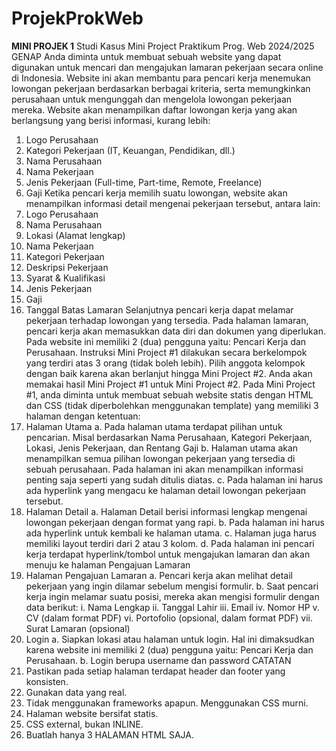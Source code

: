 # ProjekProkWeb

**MINI PROJEK 1**
Studi Kasus
Mini Project Praktikum Prog. Web 2024/2025 GENAP
Anda diminta untuk membuat sebuah website yang dapat digunakan untuk mencari dan mengajukan lamaran pekerjaan secara online di Indonesia. Website ini akan membantu para pencari kerja menemukan lowongan pekerjaan berdasarkan berbagai kriteria, serta memungkinkan perusahaan untuk mengunggah dan mengelola lowongan pekerjaan mereka.
Website akan menampilkan daftar lowongan kerja yang akan berlangsung yang berisi informasi, kurang lebih:
1. Logo Perusahaan
2. Kategori Pekerjaan (IT, Keuangan, Pendidikan, dll.)
3. Nama Perusahaan
4. Nama Pekerjaan
5. Jenis Pekerjaan (Full-time, Part-time, Remote, Freelance)
6. Gaji
Ketika pencari kerja memilih suatu lowongan, website akan menampilkan informasi detail mengenai pekerjaan tersebut, antara lain:
1. Logo Perusahaan
2. Nama Perusahaan
3. Lokasi (Alamat lengkap)
4. Nama Pekerjaan
5. Kategori Pekerjaan
6. Deskripsi Pekerjaan
7. Syarat & Kualifikasi
8. Jenis Pekerjaan
9. Gaji
10. Tanggal Batas Lamaran
Selanjutnya pencari kerja dapat melamar pekerjaan terhadap lowongan yang tersedia. Pada halaman lamaran, pencari kerja akan memasukkan data diri dan dokumen yang diperlukan. Pada website ini memiliki 2 (dua) pengguna yaitu: Pencari Kerja dan Perusahaan.
Instruksi
Mini Project #1 dilakukan secara berkelompok yang terdiri atas 3 orang (tidak boleh lebih). Pilih anggota kelompok dengan baik karena akan berlanjut hingga Mini Project #2. Anda akan memakai hasil Mini Project #1 untuk Mini Project #2. Pada Mini Project #1, anda diminta untuk
membuat sebuah website statis dengan HTML dan CSS (tidak diperbolehkan menggunakan template) yang memiliki 3 halaman dengan ketentuan:
1. Halaman Utama
a. Pada halaman utama terdapat pilihan untuk pencarian. Misal berdasarkan Nama
Perusahaan, Kategori Pekerjaan, Lokasi, Jenis Pekerjaan, dan Rentang Gaji
b. Halaman utama akan menampilkan semua pilihan lowongan pekerjaan yang tersedia di sebuah perusahaan. Pada halaman ini akan menampilkan informasi
penting saja seperti yang sudah ditulis diatas.
c. Pada halaman ini harus ada hyperlink yang mengacu ke halaman detail
lowongan pekerjaan tersebut.
2. Halaman Detail
a. Halaman Detail berisi informasi lengkap mengenai lowongan pekerjaan dengan format yang rapi.
b. Pada halaman ini harus ada hyperlink untuk kembali ke halaman utama.
c. Halaman juga harus memiliki layout terdiri dari 2 atau 3 kolom.
d. Pada halaman ini pencari kerja terdapat hyperlink/tombol untuk mengajukan
lamaran dan akan menuju ke halaman Pengajuan Lamaran
3. Halaman Pengajuan Lamaran
a. Pencari kerja akan melihat detail pekerjaan yang ingin dilamar sebelum mengisi formulir.
b. Saat pencari kerja ingin melamar suatu posisi, mereka akan mengisi formulir dengan data berikut:
i. Nama Lengkap
ii. Tanggal Lahir
iii. Email
iv. Nomor HP
v. CV (dalam format PDF)
vi. Portofolio (opsional, dalam format PDF)
vii. Surat Lamaran (opsional)
4. Login
a. Siapkan lokasi atau halaman untuk login. Hal ini dimaksudkan karena website ini memiliki 2 (dua) pengguna yaitu: Pencari Kerja dan Perusahaan.
b. Login berupa username dan password
CATATAN
1. Pastikan pada setiap halaman terdapat header dan footer yang konsisten.
2. Gunakan data yang real.
3. Tidak menggunakan frameworks apapun. Menggunakan CSS murni.
4. Halaman website bersifat statis.
5. CSS external, bukan INLINE.
6. Buatlah hanya 3 HALAMAN HTML SAJA.
